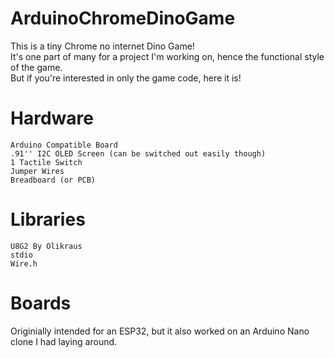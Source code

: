 # ArduinoChromeDinoGame
This is a tiny Chrome no internet Dino Game!
<br>
It's one part of many for a project I'm working on, hence the functional style of the game.
<br>
But if you're interested in only the game code, here it is!
<br>


# Hardware
    Arduino Compatible Board
    .91'' I2C OLED Screen (can be switched out easily though)
    1 Tactile Switch
    Jumper Wires
    Breadboard (or PCB)

# Libraries
    U8G2 By Olikraus
    stdio
    Wire.h
  

# Boards
Originially intended for an ESP32, but it also worked on an Arduino Nano clone I had laying around.
